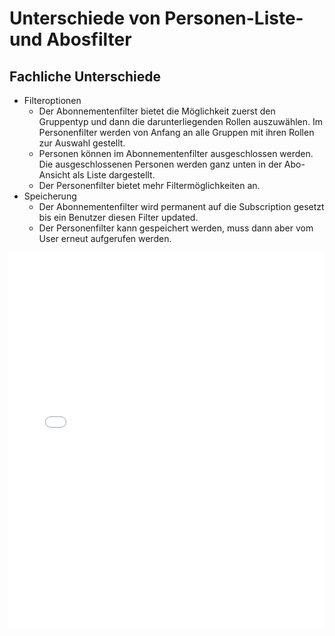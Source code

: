 # Unterschiede von Personen-Liste- und Abosfilter

## Fachliche Unterschiede
- Filteroptionen
  - Der Abonnementenfilter bietet die Möglichkeit zuerst den Gruppentyp und dann die darunterliegenden
  Rollen auszuwählen. Im Personenfilter werden von Anfang an alle Gruppen mit ihren Rollen zur Auswahl gestellt.
  - Personen können im Abonnementenfilter ausgeschlossen werden. Die ausgeschlossenen Personen werden ganz unten in der
  Abo-Ansicht als Liste dargestellt.
  - Der Personenfilter bietet mehr Filtermöglichkeiten an.
- Speicherung
  - Der Abonnementenfilter wird permanent auf die Subscription gesetzt bis ein Benutzer diesen Filter updated.
  - Der Personenfilter kann gespeichert werden, muss dann aber vom User erneut aufgerufen werden.

<embed src="../../assets/pdf/FilterMatrix.pdf" width="100%" height="600px" type="application/pdf" />

